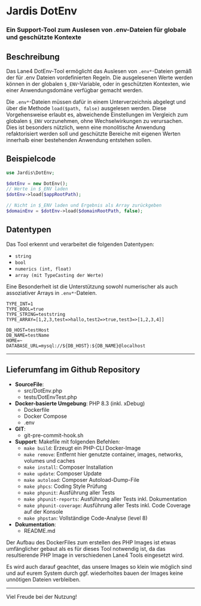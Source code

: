 # Jardis DotEnv

### Ein Support-Tool zum Auslesen von .env-Dateien für globale und geschützte Kontexte

## Beschreibung

Das Lane4 DotEnv-Tool ermöglicht das Auslesen von `.env*`-Dateien gemäß der für .env Dateien vordefinierten Regeln. Die ausgelesenen Werte werden können in der globalen `$_ENV`-Variable, oder in geschützten Kontexten, wie einer Anwendungsdomäne verfügbar gemacht werden.

Die `.env*`-Dateien müssen dafür in einem Unterverzeichnis abgelegt und über die Methode `load($path, false)` ausgelesen werden. Diese Vorgehensweise erlaubt es, abweichende Einstellungen im Vergleich zum globalen `$_ENV` vorzunehmen, ohne Wechselwirkungen zu verursachen. Dies ist besonders nützlich, wenn eine monolitische Anwendung refaktorisiert werden soll und geschützte Bereiche mit eigenen Werten innerhalb einer bestehenden Anwendung entstehen sollen.


## Beispielcode

```php
use Jardis\DotEnv;

$dotEnv = new DotEnv();
// Werte in $_ENV laden
$dotEnv->load($appRootPath);

// Nicht in $_ENV laden und Ergebnis als Array zurückgeben
$domainEnv = $dotEnv->load($domainRootPath, false);
```

## Datentypen

Das Tool erkennt und verarbeitet die folgenden Datentypen:

- `string`
- `bool`
- `numerics (int, float)`
- `array (mit TypeCasting der Werte)`

Eine Besonderheit ist die Unterstützung sowohl numerischer als auch assoziativer Arrays in `.env*`-Dateien.

```.env
TYPE_INT=1
TYPE_BOOL=true
TYPE_STRING=teststring
TYPE_ARRAY=[1,2,3,test=>hallo,test2=>true,test3=>[1,2,3,4]]

DB_HOST=testHost
DB_NAME=testName
HOME=~
DATABASE_URL=mysql://${DB_HOST}:${DB_NAME}@localhost
```

---

## Lieferumfang im Github Repository

- **SourceFile**: 
  - src/DotEnv.php
  - tests/DotEnvTest.php
- **Docker-basierte Umgebung**: PHP 8.3 (inkl. xDebug)
  - Dockerfile
  - Docker Compose
  - .env
- **GIT**:
  - git-pre-commit-hook.sh
- **Support**: Makefile mit folgenden Befehlen:
  - `make build`: Erzeugt ein PHP-CLI Docker-Image
  - `make remove`: Entfernt hier genutzte container, images, networks, volumes und caches
  - `make install`: Composer Installation
  - `make update`: Composer Update
  - `make autoload`: Composer Autoload-Dump-File
  - `make phpcs`: Coding Style Prüfung 
  - `make phpunit`: Ausführung aller Tests
  - `make phpunit-reports`: Ausführung aller Tests inkl. Dokumentation
  - `make phpunit-coverage`: Ausführung aller Tests inkl. Code Coverage auf der Konsole
  - `make phpstan`: Vollständige Code-Analyse (level 8)
- **Dokumentation**:
  - README.md

Der Aufbau des DockerFiles zum erstellen des PHP Images ist etwas umfänglicher gebaut als es für dieses Tool notwendig ist, da das resultierende PHP Image in verschiedenen Lane4 Tools eingesetzt wird.

Es wird auch darauf geachtet, das unsere Images so klein wie möglich sind und auf eurem System durch ggf. wiederholtes bauen der Images keine unnötigen Dateien verbleiben.

---

Viel Freude bei der Nutzung!
